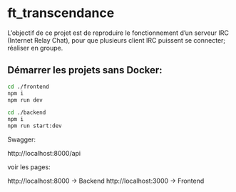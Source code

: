 # ft_transcendance
  L’objectif de ce projet est de reproduire le fonctionnement d’un serveur IRC (Internet Relay Chat), pour que plusieurs client IRC puissent se connecter; réaliser en groupe. 

## Démarrer les projets sans Docker:

```bash
cd ./frontend
npm i
npm run dev
````
```bash
cd ./backend
npm i
npm run start:dev
````

Swagger:

http://localhost:8000/api

voir les pages:

http://localhost:8000 -> Backend
http://localhost:3000 -> Frontend



